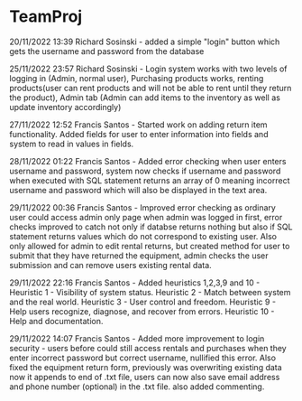 # TeamProj
20/11/2022 13:39 Richard Sosinski - added a simple "login" button which gets the username and password from the database

25/11/2022 23:57 Richard Sosinski - Login system works with two levels of logging in (Admin, normal user), Purchasing products works, renting products(user can rent products and will not be able to rent until they return the product), Admin tab (Admin can add items to the inventory as well as update inventory accordingly)

27/11/2022 12:52 Francis Santos - Started work on adding return item functionality. Added fields for user to enter information into fields and system to read in values in fields.

28/11/2022 01:22 Francis Santos - Added error checking when user enters username and password, system now checks if username and password when executed with SQL statement returns an array of 0 meaning incorrect username and password which will also be displayed in the text area.

29/11/2022 00:36 Francis Santos - Improved error checking as ordinary user could access admin only page when admin was logged in first, error checks improved to catch not only if databse returns nothing but also if SQL statement returns values which do not correspond to existing user. Also only allowed for admin to edit rental returns, but created method for user to submit that they have returned the equipment, admin checks the user submission and can remove users existing rental data.

29/11/2022 22:16 Francis Santos - Added heuristics 1,2,3,9 and 10 -
Heuristic 1 - Visibility of system status.
Heuristic 2 - Match between system and the real world.
Heuristic 3 - User control and freedom.
Heuristic 9 - Help users recognize, diagnose, and recover from errors.
Heuristic 10 - Help and documentation.

29/11/2022 14:07 Francis Santos - Added more improvement to login security - users before could still access rentals and purchases when they enter incorrect password but correct username, nullified this error. Also fixed the equipment return form, previously was overwriting existing data now it appends to end of .txt file, users can now also save email address and phone number (optional) in the .txt file. also added commenting. 
